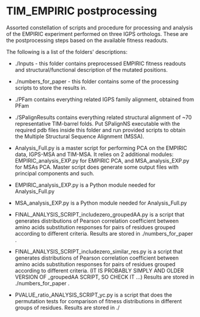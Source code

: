 # TIM_EMPIRIC postprocessing

Assorted constellation of scripts and procedure for processing and analysis of the EMPIRIC experiment performed on three IGPS orthologs. These are the postprocessing steps based on the available fitness readouts.


The following is a list of the folders' descriptions:

- ./Inputs - this folder contains preprocessed EMPIRIC fitness readouts and structural/functional description of the mutated positions.

- ./numbers_for_paper - this folder contains some of the processing scripts to store the results in.

- ./PFam contains everything related IGPS family alignment, obtained from PFam

- ./SPalignResults contains everything related structural alignment of ~70 representative TIM-barrel folds. Put SPalignNS executable with the required pdb files inside this folder and run provided scripts to obtain the Multiple Structural Sequence Alignment (MSSA).

- Analysis_Full.py is a master script for performing PCA on the EMPIRIC data, IGPS-MSA and TIM-MSA. It relies on 2 additional modules: EMPIRIC_analysis_EXP.py for EMPIRIC PCA, and MSA_analysis_EXP.py for MSAs PCA. Master script does generate some output files with principal components and such. 

- EMPIRIC_analysis_EXP.py is a Python module needed for Analysis_Full.py

- MSA_analysis_EXP.py is a Python module needed for Analysis_Full.py

- FINAL_ANALYSIS_SCRIPT_includezero_groupedAA.py is a script that generates distributions of Pearson correlation coefficient between amino acids substitution responses for pairs of residues grouped according to different criteria. Results are stored in ./numbers_for_paper .

- FINAL_ANALYSIS_SCRIPT_includezero_similar_res.py is a script that generates distributions of Pearson correlation coefficient between amino acids substitution responses for pairs of residues grouped according to different criteria. (IT IS PROBABLY SIMPLY AND OLDER VERSION OF _groupedAA SCRIPT, SO CHECK IT ...) Results are stored in ./numbers_for_paper .

- PVALUE_ratio_ANALYSIS_SCRIPT_yc.py is a script that does the permutation tests for comparison of fitness distributions in different groups of residues.  Results are stored in ./



